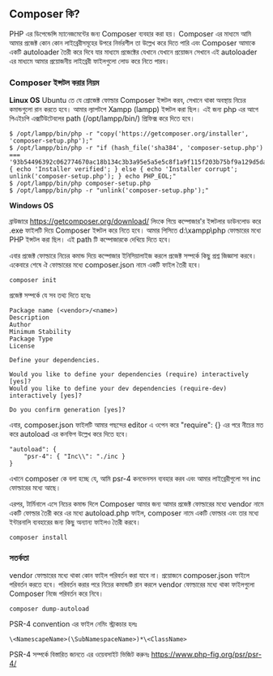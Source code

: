 ## Composer কি?

PHP এর ডিপেন্ডেন্সি ম্যানেজমেন্টের জন্য Composer ব্যবহার করা হয়। Composer এর মাধ্যমে আমি আমার প্রজেক্ট কোন কোন লাইব্রেরীসমূহের উপরে নির্ভরশীল তা উল্লেখ করে দিতে পারি এবং Composer আমাকে একটি autoloader তৈরী করে দিবে যার মাধ্যমে প্রজেক্টের যেখানে যেখানে প্রয়োজন সেখানে এই autoloader এর মাধ্যমে আমার প্রয়োজনীয় লাইব্রেরী ফাইলগুলো লোড করে নিতে পারব।

### Composer ইন্সটল করার নিয়ম

**Linux OS**
Ubuntu তে যে প্রোজেক্ট ফোল্ডার Composer ইন্সটল করব, সেখানে থাকা অবস্থায় নিচের কমান্ডগুলো রান করতে হবে। আমার ল্যাপটপে Xampp (lampp) ইন্সটল করা ছিল। এই জন্য php এর আগে পিএইচপি এক্সটিউটেবলের path (/opt/lampp/bin/) প্রিফিক্স করে দিতে হবে।

```
$ /opt/lampp/bin/php -r "copy('https://getcomposer.org/installer', 'composer-setup.php');"
$ /opt/lampp/bin/php -r "if (hash_file('sha384', 'composer-setup.php') === '93b54496392c062774670ac18b134c3b3a95e5a5e5c8f1a9f115f203b75bf9a129d5daa8ba6a13e2cc8a1da0806388a8') { echo 'Installer verified'; } else { echo 'Installer corrupt'; unlink('composer-setup.php'); } echo PHP_EOL;"
$ /opt/lampp/bin/php composer-setup.php
$ /opt/lampp/bin/php -r "unlink('composer-setup.php');"
```

**Windows OS**

ব্রাউজারে https://getcomposer.org/download/ লিংকে গিয়ে কম্পোজার'র ইন্সটলার ডাউনলোড করে .exe ফাইলটি দিয়ে Composer ইন্সটল করে নিতে হবে। আমার পিসিতে d:\\xampp\php ফোল্ডারের মধ্যে PHP ইন্সটল করা ছিল। এই path টি কম্পোজারকে দেখিয়ে দিতে হবে।

এবার প্রজেক্ট ফোল্ডারে নিচের কমান্ড দিয়ে কম্পোজার ইনিসিয়ালাইজ করলে প্রজেক্ট সম্পর্কে কিছু প্রশ্ন জিজ্ঞাসা করবে। একেবারে শেষে ঐ ফোল্ডারের মধ্যে composer.json নামে একটি ফাইল তৈরী হবে।

```
composer init
```

প্রজেক্ট সম্পর্কে যে সব তথ্য দিতে হবেঃ

```
Package name (<vendor>/<name>)
Description
Author
Minimum Stability
Package Type
License

Define your dependencies.

Would you like to define your dependencies (require) interactively [yes]?
Would you like to define your dev dependencies (require-dev) interactively [yes]?

Do you confirm generation [yes]?
```

এবার, composer.json ফাইলটি আমার পছন্দের editor এ ওপেন করে "require": {} এর পরে নীচের মত করে autoload এর কনফিগ উল্লেখ করে দিতে হবে।

```
"autoload": {
	"psr-4": { "Inc\\": "./inc }
}
```

এখানে composer কে বলা হচ্ছে যে, আমি psr-4 কনভেনসন ব্যবহার করব এবং আমার লাইব্রেরীগুলো সব inc ফোল্ডারের মধ্যে আছে।

এরপর, টার্মিনালে এসে নিচের কমান্ড দিলে Composer আমার জন্য আমার প্রজেক্ট ফোল্ডারের মধ্যে vendor নামে একটি ফোল্ডার তৈরী করে এর মধ্যে autoload.php ফাইল, composer নামে একটি ফোল্ডার এবং তার মধ্যে ইন্টারনালি ব্যবহারের জন্য কিছু অন্যান্য ফাইলও তৈরী করবে।

```
composer install
```

### সতর্কতা

vendor ফোল্ডারের মধ্যে থাকা কোন ফাইল পরিবর্তন করা যাবে না। প্রয়োজনে composer.json ফাইলে পরিবর্তন করতে হবে। পরিবর্তন করার পরে নিচের কমান্ডটি রান করলে vendor ফোল্ডারের মধ্যে থাকা ফাইলগুলো Composer নিজে পরিবর্তন করে নিবে।

```
composer dump-autoload
```

PSR-4 convention এর ফাইল নেমিং স্ট্রাকচার হলঃ

```
\<NamescapeName>(\SubNamespaceName>)*\<ClassName>
```
PSR-4 সম্পর্কে বিস্তারিত জানতে এর ওয়েবসাইট ভিজিট করুনঃ https://www.php-fig.org/psr/psr-4/
